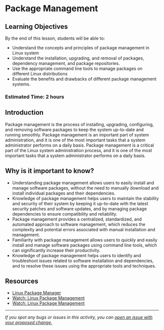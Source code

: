 # Package Management

## Learning Objectives
By the end of this lesson, students will be able to:
- Understand the concepts and principles of package management in Linux system
- Understand the installation, upgrading, and removal of packages, dependency management, and package repositories.
- Use the appropriate command line tools to manage packages on different Linux distributions
- Evaluate the benefits and drawbacks of different package management systems.

### Estimated Time: 2 hours

## Introduction
Package management is the process of installing, upgrading, configuring, and removing software packages to keep the system up-to-date and running smoothly. Package management is an important part of system administration, and it is one of the most important tasks that a system administrator performs on a daily basis. Package management is a critical part of the Linux system administration process, and it is one of the most important tasks that a system administrator performs on a daily basis.

## Why is it important to know?
- Understanding package management allows users to easily install and manage software packages, without the need to manually download and install individual packages and their dependencies.
- Knowledge of package management helps users to maintain the stability and security of their system by keeping it up-to-date with the latest security patches and software updates, and by managing package dependencies to ensure compatibility and reliability.
- Package management provides a centralized, standardized, and automated approach to software management, which reduces the complexity and potential errors associated with manual installation and management.
- Familiarity with package management allows users to quickly and easily install and manage software packages using command line tools, which can significantly increase their productivity.
- Knowledge of package management helps users to identify and troubleshoot issues related to software installation and dependencies, and to resolve these issues using the appropriate tools and techniques.

## Resources
- [Linux Package Manager](https://www.javatpoint.com/linux-package-manager)
- [Watch: Linux Package Management](https://www.youtube.com/watch?v=hVJEk2Z-ojE)
- [Watch: Linux Package Management](https://www.youtube.com/watch?v=OaA0fA_rpAo)

------

_If you spot any bugs or issues in this activity, you can [open an issue with your proposed change.](https://github.com/cloudessencegithub/Acceler8/issues/new)_
